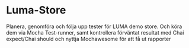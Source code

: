 # Luma-Store
Planera, genomföra och följa upp tester för LUMA demo store. Och köra dem via Mocha Test-runner, samt kontrollera förväntat resultat med Chai expect/Chai should och nyttja Mochawesome för att få ut rapporter
